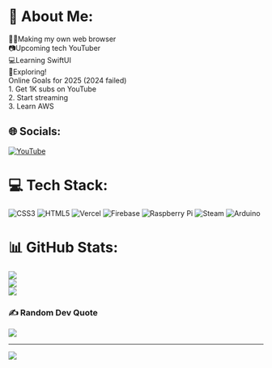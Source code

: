 # 💫 About Me:
🧑‍💻Making my own web browser<br>📷Upcoming tech YouTuber<br>💻Learning SwiftUI<br>👀Exploring!<br>Online Goals for 2025 (2024 failed)<br>1. Get 1K subs on YouTube<br>2. Start streaming<br>3. Learn AWS<br>


## 🌐 Socials:
[![YouTube](https://img.shields.io/badge/YouTube-%23FF0000.svg?logo=YouTube&logoColor=white)](https://youtube.com/@@CrazyTechTY) 

# 💻 Tech Stack:
![CSS3](https://img.shields.io/badge/css3-%231572B6.svg?style=for-the-badge&logo=css3&logoColor=white) ![HTML5](https://img.shields.io/badge/html5-%23E34F26.svg?style=for-the-badge&logo=html5&logoColor=white) ![Vercel](https://img.shields.io/badge/vercel-%23000000.svg?style=for-the-badge&logo=vercel&logoColor=white) ![Firebase](https://img.shields.io/badge/firebase-%23039BE5.svg?style=for-the-badge&logo=firebase) ![Raspberry Pi](https://img.shields.io/badge/-Raspberry_Pi-C51A4A?style=for-the-badge&logo=Raspberry-Pi) ![Steam](https://img.shields.io/badge/steam-%23000000.svg?style=for-the-badge&logo=steam&logoColor=white) ![Arduino](https://img.shields.io/badge/-Arduino-00979D?style=for-the-badge&logo=Arduino&logoColor=white)
# 📊 GitHub Stats:
![](https://github-readme-stats.vercel.app/api?username=CrazyTechTY&theme=dark&hide_border=true&include_all_commits=true&count_private=true)<br/>
![](https://github-readme-streak-stats.herokuapp.com/?user=CrazyTechTY&theme=dark&hide_border=true)<br/>
![](https://github-readme-stats.vercel.app/api/top-langs/?username=CrazyTechTY&theme=dark&hide_border=true&include_all_commits=true&count_private=true&layout=compact)

### ✍️ Random Dev Quote
![](https://quotes-github-readme.vercel.app/api?type=horizontal&theme=radical)

---
[![](https://visitcount.itsvg.in/api?id=CrazyTechTY&icon=5&color=1)](https://visitcount.itsvg.in)

<!-- Proudly created with GPRM ( https://gprm.itsvg.in ) -->
